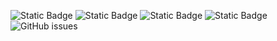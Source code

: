 ![Static Badge](https://img.shields.io/badge/blacklists-60-000000) ![Static Badge](https://img.shields.io/badge/blacklisted-2851988-cc0000) ![Static Badge](https://img.shields.io/badge/whitelisted-2242-00CC00) ![Static Badge](https://img.shields.io/badge/streaming_blacklist-28106-000000) ![GitHub issues](https://img.shields.io/github/issues/fabriziosalmi/blacklists)
